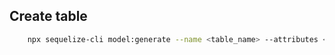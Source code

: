 ## Create table
``` sh
    npx sequelize-cli model:generate --name <table_name> --attributes <name>:<type>
```